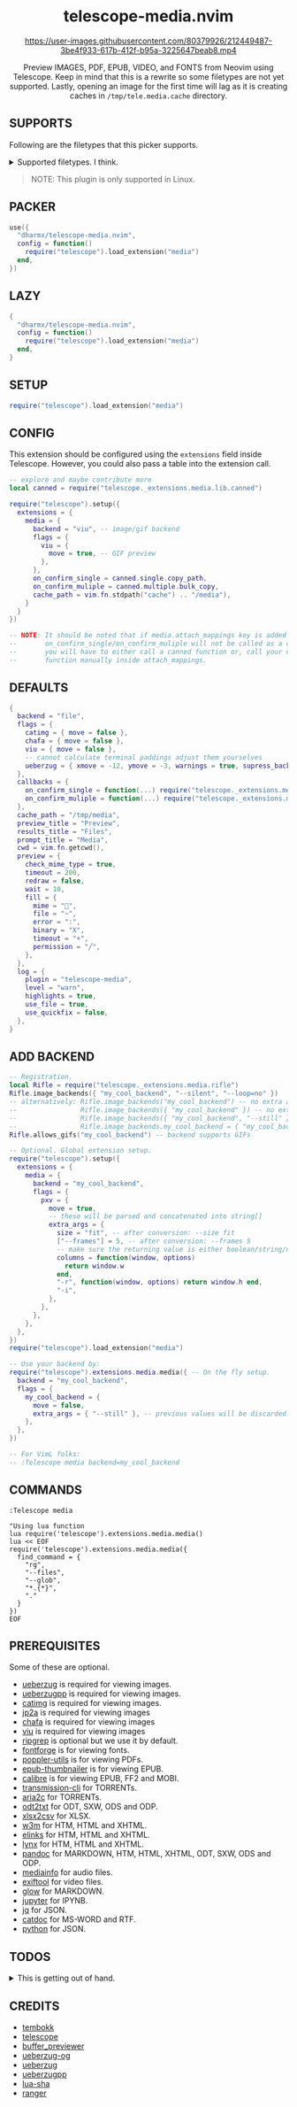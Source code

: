 <div align="center">

# telescope-media.nvim


<https://user-images.githubusercontent.com/80379926/212449487-3be4f933-617b-412f-b95a-3225647beab8.mp4>


Preview IMAGES, PDF, EPUB, VIDEO, and FONTS from Neovim using Telescope.
Keep in mind that this is a rewrite so some filetypes are not yet supported.
Lastly, opening an image for the first time will lag as it is creating caches
in `/tmp/tele.media.cache` directory.

</div>

## SUPPORTS

<!-- {{{ -->
Following are the filetypes that this picker supports.

<details>

<summary>Supported filetypes. I think.</summary>

- MOBI
- FB2
- EPUB
- PNG
- JPG
- JPEG
- JIFF
- SVG
- WEBP
- GIF
- OTF
- TTF
- WOFF
- WOFF2
- MP4
- MKV
- FLV
- 3GP
- WMV
- MOV
- WEBM
- MPG
- MPEG
- AVI
- OGG
- AA
- AAC
- AIFF
- ALAC
- MP3
- OPUS
- OGA
- MOGG
- WAV
- CDA
- WMA
- AI
- EPS
- PDF
- MARKDOWN
- TORRENT
- RFC822
- ODT
- DOCX

</details>

> NOTE: This plugin is only supported in Linux.
<!-- }}} -->

## PACKER

```lua
use({
  "dharmx/telescope-media.nvim",
  config = function()
    require("telescope").load_extension("media")
  end,
})
```

## LAZY

```lua
{
  "dharmx/telescope-media.nvim",
  config = function()
    require("telescope").load_extension("media")
  end,
}
```

## SETUP

```lua
require("telescope").load_extension("media")
```

## CONFIG

This extension should be configured using the `extensions` field inside Telescope.
However, you could also pass a table into the extension call.

```lua
-- explore and maybe contribute more
local canned = require("telescope._extensions.media.lib.canned")

require("telescope").setup({
  extensions = {
    media = {
      backend = "viu", -- image/gif backend
      flags = {
        viu = {
          move = true, -- GIF preview
        },
      },
      on_confirm_single = canned.single.copy_path,
      on_confirm_muliple = canned.multiple.bulk_copy,
      cache_path = vim.fn.stdpath("cache") .. "/media"),
    }
  }
})

-- NOTE: It should be noted that if media.attach_mappings key is added then
--       on_confirm_single/on_confirm_muliple will not be called as a consequence.
--       you will have to either call a canned function or, call your own
--       function manually inside attach_mappings.
```

## DEFAULTS

<!-- {{{ -->
```lua
{
  backend = "file",
  flags = {
    catimg = { move = false },
    chafa = { move = false },
    viu = { move = false },
    -- cannot calculate terminal paddings adjust them yourselves
    ueberzug = { xmove = -12, ymove = -3, warnings = true, supress_backend_warning = false },
  },
  callbacks = {
    on_confirm_single = function(...) require("telescope._extensions.media.lib.canned").single.copy_path(...) end,
    on_confirm_muliple = function(...) require("telescope._extensions.media.lib.canned").multiple.bulk_copy(...) end,
  },
  cache_path = "/tmp/media",
  preview_title = "Preview",
  results_title = "Files",
  prompt_title = "Media",
  cwd = vim.fn.getcwd(),
  preview = {
    check_mime_type = true,
    timeout = 200,
    redraw = false,
    wait = 10,
    fill = {
      mime = "",
      file = "~",
      error = ":",
      binary = "X",
      timeout = "+",
      permission = "╱",
    },
  },
  log = {
    plugin = "telescope-media",
    level = "warn",
    highlights = true,
    use_file = true,
    use_quickfix = false,
  },
}
```
<!-- }}} -->

## ADD BACKEND

<!-- {{{ -->
```lua
-- Registration.
local Rifle = require("telescope._extensions.media.rifle")
Rifle.image_backends({ "my_cool_backend", "--silent", "--loop=no" })
-- alternatively: Rifle.image_backends("my_cool_backend") -- no extra args
--                Rifle.image_backends({ "my_cool_backend" }) -- no extra args
--                Rifle.image_backends({ "my_cool_backend", "--still" }) -- [1] will be taken
--                Rifle.image_backends.my_cool_backend = { "my_cool_backend" } -- no extra args
Rifle.allows_gifs("my_cool_backend") -- backend supports GIFs

-- Optional. Global extension setup.
require("telescope").setup({
  extensions = {
    media = {
      backend = "my_cool_backend",
      flags = {
        pxv = {
          move = true,
          -- these will be parsed and concatenated into string[]
          extra_args = {
            size = "fit", -- after conversion: --size fit
            ["--frames"] = 5, -- after conversion: --frames 5
            -- make sure the returning value is either boolean/string/number
            columns = function(window, options)
              return window.w
            end,
            "-r", function(window, options) return window.h end,
            "-i",
          },
        },
      },
    },
  },
})
require("telescope").load_extension("media")

-- Use your backend by:
require("telescope").extensions.media.media({ -- On the fly setup.
  backend = "my_cool_backend",
  flags = {
    my_cool_backend = {
      move = false,
      extra_args = { "--still" }, -- previous values will be discarded.
    },
  },
})

-- For VimL folks:
-- :Telescope media backend=my_cool_backend
```
<!-- }}} -->

## COMMANDS

<!-- {{{ -->
```vim
:Telescope media

"Using lua function
lua require('telescope').extensions.media.media()
lua << EOF
require('telescope').extensions.media.media({
  find_command = {
    "rg",
    "--files",
    "--glob",
    "*.{*}",
    "."
  }
})
EOF
```
<!-- }}} -->

## PREREQUISITES

<!-- {{{ -->
Some of these are optional.

- [ueberzug](https://github.com/ueber-devel/ueberzug) is required for viewing images.
- [ueberzugpp](https://github.com/jstkdng/ueberzugpp) is required for viewing images.
- [catimg](https://github.com/posva/catimg) is required for viewing images.
- [jp2a](https://github.com/cslarsen/jp2a) is required for viewing images
- [chafa](https://github.com/hpjansson/chafa/) is required for viewing images
- [viu](https://github.com/atanunq/viu) is required for viewing images
- [ripgrep](https://github.com/BurntSushi/ripgrep) is optional but we use it by default.
- [fontforge](https://fontforge.org/en-US/) is for viewing fonts.
- [poppler-utils](https://poppler.freedesktop.org/) is for viewing PDFs.
- [epub-thumbnailer](https://github.com/marianosimone/epub-thumbnailer) is for viewing EPUB.
- [calibre](https://calibre-ebook.com) is for viewing EPUB, FF2 and MOBI.
- [transmission-cli](http://www.transmissionbt.com) for TORRENTs.
- [aria2c](https://aria2.github.io/) for TORRENTs.
- [odt2txt](https://github.com/dstosberg/odt2txt/) for ODT, SXW, ODS and ODP.
- [xlsx2csv](https://github.com/dilshod/xlsx2csv) for XLSX.
- [w3m](https://github.com/acg/w3m) for HTM, HTML and XHTML.
- [elinks](https://wiki.archlinux.org/title/ELinks) for HTM, HTML and XHTML.
- [lynx](https://lynx.browser.org) for HTM, HTML and XHTML.
- [pandoc](https://pandoc.org/index.html) for MARKDOWN, HTM, HTML, XHTML, ODT, SXW, ODS and ODP.
- [mediainfo](https://mediaarea.net/en/MediaInfo) for audio files.
- [exiftool](https://exiftool.org/) for video files.
- [glow](https://github.com/charmbracelet/glow) for MARKDOWN.
- [jupyter](https://jupyter.org/) for IPYNB.
- [jq](https://stedolan.github.io/jq/) for JSON.
- [catdoc](https://www.wagner.pp.ru/~vitus/software/catdoc/) for MS-WORD and RTF.
- [python](https://www.python.org/) for JSON.
<!-- }}} -->

## TODOS

<!-- {{{ -->
<details>

<summary>This is getting out of hand.</summary>

- [x] Add documentations, briefs and notes.
- [x] Add default text preview.
- [x] Render html files using elinks, pandoc, lynx and w3m.
- [x] Render markdown files using glow and pandoc.
- [x] Add [viu](https://github.com/atanunq/viu) backend.
- [x] Add [jp2a](https://github.com/cslarsen/jp2a) backend.
- [x] Add [chafa](https://github.com/hpjansson/chafa/) backend.
- [x] Add support for ZIPs.
- [x] Add support for binaries.
- [x] Add default image preview.
- [x] Add support for ebooks.
- [x] Add support for Ai/EPS.
- [x] Add support for vectors.
- [x] Add support for images.
- [x] Add support for fonts.
- [x] Add support for video thumbnails.
- [x] Add support for audio covers.
- [x] Add support for PDF.
- [x] Add support for MSWORD types.
- [x] Add support for XLSX.
- [x] Add support for XLS.
- [x] Add support for DJVU.
- [x] Add support for TORRENT.
- [x] Add support for ODS.
- [x] Add support for ODP.
- [x] Add support for SXW.
- [x] Add support for ODT.
- [x] Add support for DFF.
- [x] Add support for DSF.
- [x] Add support for WV.
- [x] Add support for WVC.
- [x] Add support for RFC822.
- [x] Add support for RTF.
- [x] Add support for MARKDOWN.
- [x] Add some canned functions for `config.on_confirm`.
- [x] Improve caching.
- [x] Use image magick instead of fontforge for previewing fonts.
- [x] Add text/binary file handlers.
- [x] Add `cwd` support.
- [x] Add `attach_mappings` support.
- [ ] Add `img2txt` backend.
- [ ] Add `gif2txt` backend.
- [ ] Add `ascii-image-converter` backend.
- [x] Add dialog boxes.
- [ ] Add `ffprobe` backend for videos/gifs.
- [x] Add `rifle.lua`.
- [x] Revise `rifle.lua`.
- [ ] Recalibrate preview size when window is moved.
- [x] Check only once if all listed executables in `rifle.lua` exists.
- [ ] Map executables to filetypes.
- [ ] Refactor and revise.
- [ ] Pass options for custom timeout limit for `_run()` function.
- [ ] Document `preview.lua` and `rifle.lua`.
- [ ] Revise all documentations.
- [ ] Add `checkheath` module.
- [x] Do not use `get_os_command_output` for possible long jobs.

</details>
<!-- }}} -->

## CREDITS

- [tembokk](https://github.com/tembokk)
- [telescope](https://github.com/nvim-telescope)
- [buffer_previewer](https://github.com/nvim-telescope/telescope.nvim/blob/master/lua/telescope/previewers/buffer_previewer.lua)
- [ueberzug-og](https://github.com/seebye/ueberzug)
- [ueberzug](https://github.com/ueber-devel/ueberzug)
- [ueberzugpp](https://github.com/jstkdng/ueberzugpp)
- [lua-sha](https://gist.github.com/PedroAlvesV/ea80f6724df49ace29eed03e7f75b589)
- [ranger](https://github.com/ranger/ranger/)
